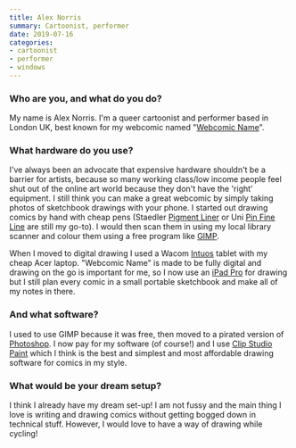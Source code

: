 ```yaml
---
title: Alex Norris
summary: Cartoonist, performer
date: 2019-07-16
categories:
- cartoonist
- performer
- windows
---
```


### Who are you, and what do you do?

My name is Alex Norris. I'm a queer cartoonist and performer based in London UK, best known for my webcomic named "[Webcomic Name](https://webcomicname.com/ "Alex's web comic.")".

### What hardware do you use?

I've always been an advocate that expensive hardware shouldn't be a barrier for artists, because so many working class/low income people feel shut out of the online art world because they don't have the 'right' equipment. I still think you can make a great webcomic by simply taking photos of sketchbook drawings with your phone. I started out drawing comics by hand with cheap pens (Staedler [Pigment Liner][pigment-liner-308] or Uni [Pin Fine Line][pin-fine-line] are still my go-to). I would then scan them in using my local library scanner and colour them using a free program like [GIMP][].

When I moved to digital drawing I used a Wacom [Intuos][] tablet with my cheap Acer laptop. "Webcomic Name" is made to be fully digital and drawing on the go is important for me, so I now use an [iPad Pro][ipad-pro] for drawing but I still plan every comic in a small portable sketchbook and make all of my notes in there.

### And what software?

I used to use GIMP because it was free, then moved to a pirated version of [Photoshop][]. I now pay for my software (of course!) and I use [Clip Studio Paint][clip-studio-paint-ios] which I think is the best and simplest and most affordable drawing software for comics in my style.

### What would be your dream setup?

I think I already have my dream set-up! I am not fussy and the main thing I love is writing and drawing comics without getting bogged down in technical stuff. However, I would love to have a way of drawing while cycling!

[clip-studio-paint-ios]: https://apps.apple.com/us/app/clip-studio-paint-for-manga/id1262985592 "A drawing app focused on manga."
[gimp]: https://www.gimp.org/ "An open-source image editor."
[intuos]: https://www.wacom.com/en-us/products/pen-tablets/wacom-intuos "A pen tablet."
[ipad-pro]: https://en.wikipedia.org/wiki/IPad_Pro "An iOS tablet."
[photoshop]: https://www.adobe.com/products/photoshop.html "A bitmap image editor."
[pigment-liner-308]: https://www.staedtler.com/intl/en/products/fineliners/pigment-liner-308-fineliner-m308/ "A pen."
[pin-fine-line]: https://uniball.co.uk/all-products/brands/pin/ "A drawing pen."
